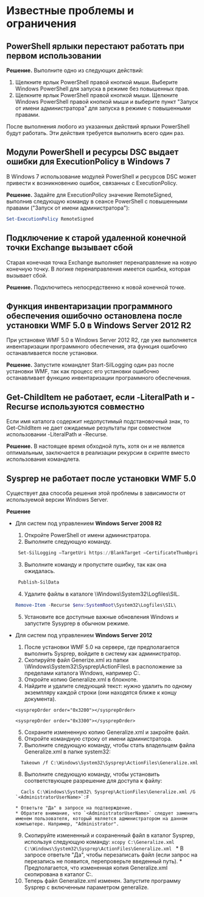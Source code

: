 # Известные проблемы и ограничения

PowerShell ярлыки перестают работать при первом использовании
------------------------------------------------------------

**Решение.** Выполните одно из следующих действий:

1.  Щелкните ярлык PowerShell правой кнопкой мыши. Выберите Windows PowerShell для запуска в режиме без повышенных прав.
2.  Щелкните ярлык PowerShell правой кнопкой мыши. Щелкните Windows PowerShell правой кнопкой мыши и выберите пункт "Запуск от имени администратора" для запуска в режиме с повышенными правами.

После выполнения любого из указанных действий ярлыки PowerShell будут работать. Эти действия требуется выполнить всего один раз.


Модули PowerShell и ресурсы DSC выдает ошибки для ExecutionPolicy в Windows 7
-------------------------------------------------------------------------------------
В Windows 7 использование модулей PowerShell и ресурсов DSC может привести к возникновению ошибок, связанных с ExecutionPolicy.

**Решение.** Задайте для ExecutionPolicy значение RemoteSigned, выполнив следующую команду в сеансе PowerShell с повышенными правами ("Запуск от имени администратора"):

```powershell
Set-ExecutionPolicy RemoteSigned
```

Подключение к старой удаленной конечной точки Exchange вызывает сбой
------------------------------------------------------------

Старая конечная точка Exchange выполняет перенаправление на новую конечную точку. В логике перенаправления имеется ошибка, которая вызывает сбой.

**Решение.** Подключитесь непосредственно к новой конечной точке.


Функция инвентаризации программного обеспечения ошибочно остановлена после установки WMF 5.0 в Windows Server 2012 R2
-------------------------------------------------------------------------------------------------------------

При установке WMF 5.0 в Windows Server 2012 R2, где уже выполняется инвентаризации программного обеспечения, эта функция ошибочно останавливается после установки.

**Решение.** Запустите командлет Start-SilLogging один раз после установки WMF, так как процесс его установки ошибочно останавливает функцию инвентаризации программного обеспечения.

Get-ChildItem не работает, если -LiteralPath и -Recurse используются совместно
--------------------------------------------------------------------------

Если имя каталога содержит недопустимый подстановочный знак, то Get-ChildItem не дает ожидаемые результаты при совместном использовании -LiteralPath и -Recurse.

**Решение.** В настоящее время обходной путь, хотя он и не является оптимальным, заключается в реализации рекурсии в скрипте вместо использования командлета.


Sysprep не работает после установки WMF 5.0
----------------------------------------

Существует два способа решения этой проблемы в зависимости от используемой версии Windows Server.

**Решение**
- Для систем под управлением **Windows Server 2008 R2**
  1.    Откройте PowerShell от имени администратора.
  2.    Выполните следующую команду.
   ```powershell
    Set-SilLogging –TargetUri https://BlankTarget –CertificateThumbprint 0123456789
   ```
  3.    Выполните команду и пропустите ошибку, так как она ожидалась.
   ```powershell
    Publish-SilData
   ```
  4.    Удалите файлы в каталоге \Windows\System32\Logfiles\SIL\.
  ```powershell
  Remove-Item -Recurse $env:SystemRoot\System32\Logfiles\SIL\
  ```
  5.    Установите все доступные важные обновления Windows и запустите Sysyprep в обычном режиме.
  
- Для систем под управлением **Windows Server 2012**
  1.    После установки WMF 5.0 на сервере, где предполагается выполнить Sysprep, войдите в систему как администратор.
  2.    Скопируйте файл Generize.xml из папки \Windows\System32\Sysprep\ActionFiles\ в расположение за пределами каталога Windows, например C:\.
  3.    Откройте копию Generalize.xml в блокноте.
  4.    Найдите и удалите следующий текст: нужно удалить по одному экземпляру каждой строки (они находятся ближе к концу документа).
    ```
    <sysprepOrder order="0x3200"></sysprepOrder>
    
    <sysprepOrder order="0x3300"></sysprepOrder>
    ```
  5.    Сохраните измененную копию Generalize.xml и закройте файл.
  6.    Откройте командную строку от имени администратора.
  7.    Выполните следующую команду, чтобы стать владельцем файла Generalize.xml в папке system32:
    ```
      Takeown /f C:\Windows\System32\Sysprep\ActionFiles\Generalize.xml 
    ```
  8.    Выполните следующую команду, чтобы установить соответствующее разрешение для доступа к файлу:
    ```
      Cacls C:\Windows\System32\ Sysprep\ActionFiles\Generalize.xml /G `<AdministratorUserName>`:F 
    ```
      * Ответьте "Да" в запросе на подтверждение. 
      * Обратите внимание, что `<AdministratorUserName>` следует заменить именем пользователя, который является администратором на данном компьютере. Например, "Administrator".
      
  9.    Скопируйте измененный и сохраненный файл в каталог Sysprep, используя следующую команду:
      ```
      xcopy C:\Generalize.xml C:\Windows\System32\Sysprep\ActionFiles\Generalize.xml 
      ```
      * В запросе ответьте "Да", чтобы перезаписать файл (если запрос на перезапись не появится, перепроверьте введенный путь).
      * Предполагается, что измененная копия Generalize.xml скопирована в каталог C:\.
  10.   Теперь файл Generalize.xml изменен. Запустите программу Sysprep с включенным параметром generalize.



<!--HONumber=Jun16_HO4-->


